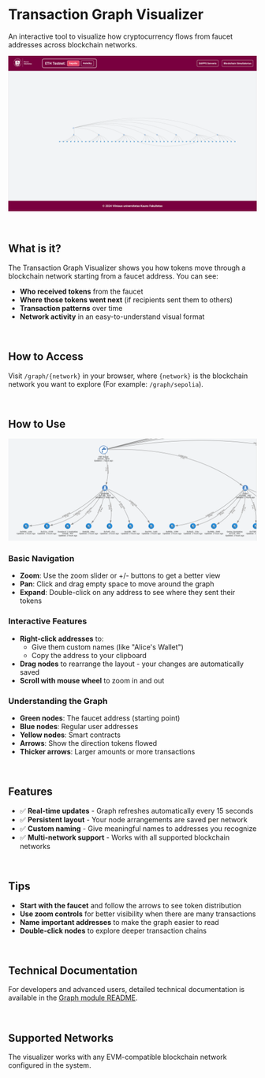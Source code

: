 # Transaction Graph Visualizer

An interactive tool to visualize how cryptocurrency flows from faucet addresses across blockchain networks.

![Transaction Graph Example](./img/image5.png)

<br/>

## What is it?

The Transaction Graph Visualizer shows you how tokens move through a blockchain network starting from a faucet address. You can see:

- **Who received tokens** from the faucet
- **Where those tokens went next** (if recipients sent them to others)
- **Transaction patterns** over time
- **Network activity** in an easy-to-understand visual format

<br/>

## How to Access

Visit `/graph/{network}` in your browser, where `{network}` is the blockchain network you want to explore (For example: `/graph/sepolia`).

<br/>

## How to Use

![Graph Controls](./img/image6.png)

### Basic Navigation
- **Zoom**: Use the zoom slider or +/- buttons to get a better view
- **Pan**: Click and drag empty space to move around the graph
- **Expand**: Double-click on any address to see where they sent their tokens

### Interactive Features
- **Right-click addresses** to:
  - Give them custom names (like "Alice's Wallet")
  - Copy the address to your clipboard
- **Drag nodes** to rearrange the layout - your changes are automatically saved
- **Scroll with mouse wheel** to zoom in and out

### Understanding the Graph
- **Green nodes**: The faucet address (starting point)
- **Blue nodes**: Regular user addresses
- **Yellow nodes**: Smart contracts
- **Arrows**: Show the direction tokens flowed
- **Thicker arrows**: Larger amounts or more transactions

<br/>

## Features

- ✅ **Real-time updates** - Graph refreshes automatically every 15 seconds
- ✅ **Persistent layout** - Your node arrangements are saved per network
- ✅ **Custom naming** - Give meaningful names to addresses you recognize
- ✅ **Multi-network support** - Works with all supported blockchain networks

<br/>

## Tips

- **Start with the faucet** and follow the arrows to see token distribution
- **Use zoom controls** for better visibility when there are many transactions
- **Name important addresses** to make the graph easier to read
- **Double-click nodes** to explore deeper transaction chains

<br/>

## Technical Documentation

For developers and advanced users, detailed technical documentation is available in the [Graph module README](../../vite/app/src/pages/Graph/README.md).

<br/>

## Supported Networks

The visualizer works with any EVM-compatible blockchain network configured in the system.

